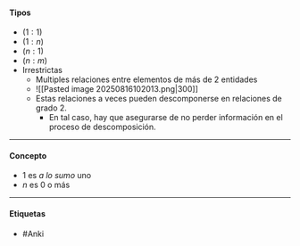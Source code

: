 #### Tipos
- $(1:1)$
- $(1:n)$
- $(n:1)$
- $(n:m)$
- Irrestrictas
	- Multiples relaciones entre elementos de más de 2 entidades
	- ![[Pasted image 20250816102013.png|300]]
	- Estas relaciones a veces pueden descomponerse en relaciones de grado 2. 
		- En tal caso, hay que asegurarse de no perder información en el proceso de descomposición.
***
#### Concepto
- $1$ es *a lo sumo* uno
- $n$ es 0 o más
***
#### Etiquetas
- #Anki 